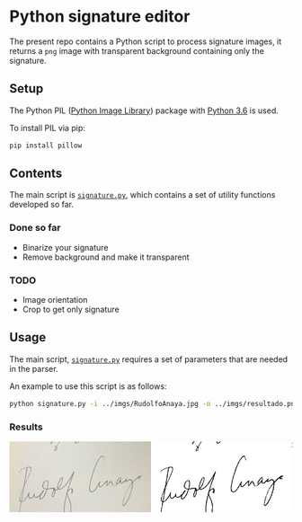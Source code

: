 # Python signature editor

The present repo contains a Python script to process signature images, it returns a `png` image with transparent background containing only the signature.

## Setup

The Python PIL ([Python Image Library](http://pillow.readthedocs.io/en/latest/)) package with [Python 3.6](https://www.python.org/downloads/) is used.

To install PIL via pip:
```bash
pip install pillow
```

## Contents

The main script is [`signature.py`](https://github.com/RodolfoFerro/Signature/blob/master/scripts/signature.py), which contains a set of utility functions developed so far.

### Done so far

* Binarize your signature
* Remove background and make it transparent

### TODO

* Image orientation
* Crop to get only signature

## Usage

The main script, [`signature.py`](https://github.com/RodolfoFerro/Signature/blob/master/scripts/signature.py) requires a set of parameters that are needed in the parser.

An example to use this script is as follows:

```bash
python signature.py -i ../imgs/RudolfoAnaya.jpg -o ../imgs/resultado.png -th 190
```

### Results

<img src="https://raw.githubusercontent.com/RodolfoFerro/Signature/master/imgs/RudolfoAnaya.jpg" width="50%"><img src="https://raw.githubusercontent.com/RodolfoFerro/Signature/master/imgs/resultado.png" width="50%">

